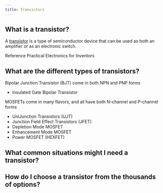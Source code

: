 ```yaml
---
title: Transistors
---
```


## What is a transistor?

A [transistor](https://en.wikipedia.org/wiki/Transistor) is a type of semiconductor device that can be used as both an amplifier or as an electronic switch.

Reference Practical Electronics for Inventors

## What are the different types of transistors?

Bipolar Junction Transistor (BJT) come in both NPN and PNP forms

-   Insulated Gate Bipolar Transistor

MOSFETs come in many flavors, and all have both N-channel and P-channel forms

-   UniJunction Transistors (UJT)
-   Junction Field Effect Transistors (JFET)
-   Depletion Mode MOSFET
-   Enhancement Mode MOSFET
-   Power MOSFET (HEXFET)

## What common situations might I need a transistor?

## How do I choose a transistor from the thousands of options?
